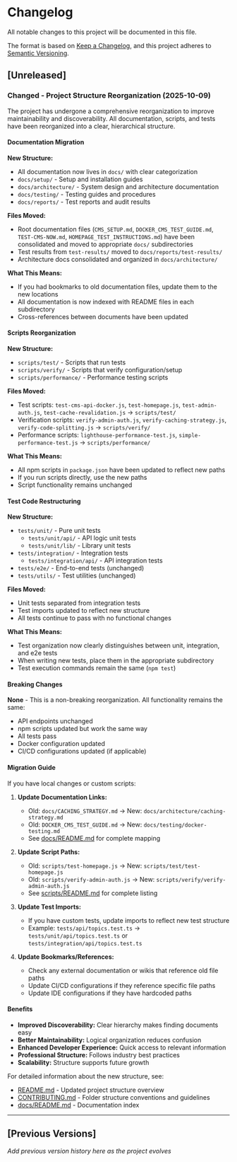 # Changelog

All notable changes to this project will be documented in this file.

The format is based on [Keep a Changelog](https://keepachangelog.com/en/1.0.0/),
and this project adheres to [Semantic Versioning](https://semver.org/spec/v2.0.0.html).

## [Unreleased]

### Changed - Project Structure Reorganization (2025-10-09)

The project has undergone a comprehensive reorganization to improve maintainability and discoverability. All documentation, scripts, and tests have been reorganized into a clear, hierarchical structure.

#### Documentation Migration

**New Structure:**
- All documentation now lives in `docs/` with clear categorization
- `docs/setup/` - Setup and installation guides
- `docs/architecture/` - System design and architecture documentation
- `docs/testing/` - Testing guides and procedures
- `docs/reports/` - Test reports and audit results

**Files Moved:**
- Root documentation files (`CMS_SETUP.md`, `DOCKER_CMS_TEST_GUIDE.md`, `TEST-CMS-NOW.md`, `HOMEPAGE_TEST_INSTRUCTIONS.md`) have been consolidated and moved to appropriate `docs/` subdirectories
- Test results from `test-results/` moved to `docs/reports/test-results/`
- Architecture docs consolidated and organized in `docs/architecture/`

**What This Means:**
- If you had bookmarks to old documentation files, update them to the new locations
- All documentation is now indexed with README files in each subdirectory
- Cross-references between documents have been updated

#### Scripts Reorganization

**New Structure:**
- `scripts/test/` - Scripts that run tests
- `scripts/verify/` - Scripts that verify configuration/setup
- `scripts/performance/` - Performance testing scripts

**Files Moved:**
- Test scripts: `test-cms-api-docker.js`, `test-homepage.js`, `test-admin-auth.js`, `test-cache-revalidation.js` → `scripts/test/`
- Verification scripts: `verify-admin-auth.js`, `verify-caching-strategy.js`, `verify-code-splitting.js` → `scripts/verify/`
- Performance scripts: `lighthouse-performance-test.js`, `simple-performance-test.js` → `scripts/performance/`

**What This Means:**
- All npm scripts in `package.json` have been updated to reflect new paths
- If you run scripts directly, use the new paths
- Script functionality remains unchanged

#### Test Code Restructuring

**New Structure:**
- `tests/unit/` - Pure unit tests
  - `tests/unit/api/` - API logic unit tests
  - `tests/unit/lib/` - Library unit tests
- `tests/integration/` - Integration tests
  - `tests/integration/api/` - API integration tests
- `tests/e2e/` - End-to-end tests (unchanged)
- `tests/utils/` - Test utilities (unchanged)

**Files Moved:**
- Unit tests separated from integration tests
- Test imports updated to reflect new structure
- All tests continue to pass with no functional changes

**What This Means:**
- Test organization now clearly distinguishes between unit, integration, and e2e tests
- When writing new tests, place them in the appropriate subdirectory
- Test execution commands remain the same (`npm test`)

#### Breaking Changes

**None** - This is a non-breaking reorganization. All functionality remains the same:
- API endpoints unchanged
- npm scripts updated but work the same way
- All tests pass
- Docker configuration updated
- CI/CD configurations updated (if applicable)

#### Migration Guide

If you have local changes or custom scripts:

1. **Update Documentation Links:**
   - Old: `docs/CACHING_STRATEGY.md` → New: `docs/architecture/caching-strategy.md`
   - Old: `DOCKER_CMS_TEST_GUIDE.md` → New: `docs/testing/docker-testing.md`
   - See [docs/README.md](docs/README.md) for complete mapping

2. **Update Script Paths:**
   - Old: `scripts/test-homepage.js` → New: `scripts/test/test-homepage.js`
   - Old: `scripts/verify-admin-auth.js` → New: `scripts/verify/verify-admin-auth.js`
   - See [scripts/README.md](scripts/README.md) for complete listing

3. **Update Test Imports:**
   - If you have custom tests, update imports to reflect new test structure
   - Example: `tests/api/topics.test.ts` → `tests/unit/api/topics.test.ts` or `tests/integration/api/topics.test.ts`

4. **Update Bookmarks/References:**
   - Check any external documentation or wikis that reference old file paths
   - Update CI/CD configurations if they reference specific file paths
   - Update IDE configurations if they have hardcoded paths

#### Benefits

- **Improved Discoverability:** Clear hierarchy makes finding documents easy
- **Better Maintainability:** Logical organization reduces confusion
- **Enhanced Developer Experience:** Quick access to relevant information
- **Professional Structure:** Follows industry best practices
- **Scalability:** Structure supports future growth

For detailed information about the new structure, see:
- [README.md](README.md) - Updated project structure overview
- [CONTRIBUTING.md](CONTRIBUTING.md) - Folder structure conventions and guidelines
- [docs/README.md](docs/README.md) - Documentation index

---

## [Previous Versions]

_Add previous version history here as the project evolves_
